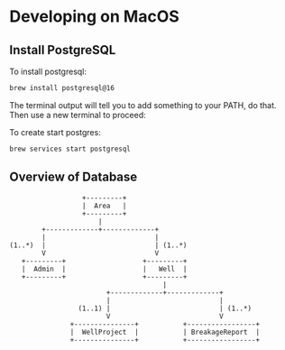 # Developing on MacOS

## Install PostgreSQL

To install postgresql:
```bash
brew install postgresql@16
```

The terminal output will tell you to add something to your PATH, do that.
Then use a new terminal to proceed:

To create start postgres:
```bash
brew services start postgresql
```



## Overview of Database

```
                  +---------+
                  |  Area   |
                  +---------+
                      |
        +-------------+-------------+
        |                           |
(1..*)  |                           | (1..*)
        V                           V
   +---------+                   +---------+
   |  Admin  |                   |   Well  |
   +---------+                   +---------+
                                      |
                        +-------------+-------------+
                        |                           |
                 (1..1) |                           | (1..*)
                        V                           V
               +---------------+           +-----------------+
               |  WellProject  |           | BreakageReport  |
               +---------------+           +-----------------+
```



